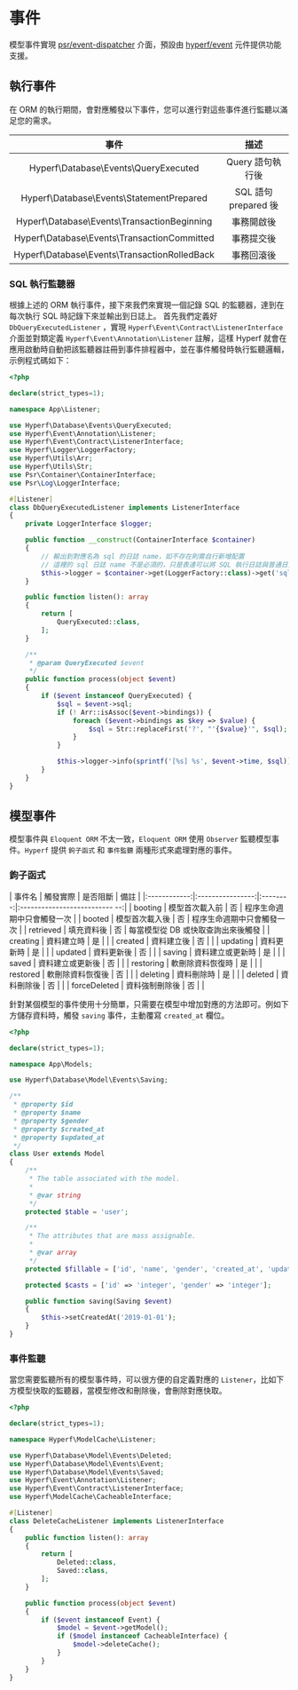# 事件

模型事件實現 [psr/event-dispatcher](https://github.com/php-fig/event-dispatcher) 介面，預設由 [hyperf/event](https://github.com/hyperf/event) 元件提供功能支援。

## 執行事件

在 ORM 的執行期間，會對應觸發以下事件，您可以進行對這些事件進行監聽以滿足您的需求。

| 事件  | 描述 |
| :--------: | :----: |
| Hyperf\Database\Events\QueryExecuted| Query 語句執行後 |
| Hyperf\Database\Events\StatementPrepared| SQL 語句 prepared 後 |
| Hyperf\Database\Events\TransactionBeginning| 事務開啟後 |
| Hyperf\Database\Events\TransactionCommitted| 事務提交後 |
| Hyperf\Database\Events\TransactionRolledBack| 事務回滾後 |

### SQL 執行監聽器

根據上述的 ORM 執行事件，接下來我們來實現一個記錄 SQL 的監聽器，達到在每次執行 SQL 時記錄下來並輸出到日誌上。
首先我們定義好 `DbQueryExecutedListener` ，實現 `Hyperf\Event\Contract\ListenerInterface` 介面並對類定義 `Hyperf\Event\Annotation\Listener` 註解，這樣 Hyperf 就會在應用啟動時自動把該監聽器註冊到事件排程器中，並在事件觸發時執行監聽邏輯，示例程式碼如下：

```php
<?php

declare(strict_types=1);

namespace App\Listener;

use Hyperf\Database\Events\QueryExecuted;
use Hyperf\Event\Annotation\Listener;
use Hyperf\Event\Contract\ListenerInterface;
use Hyperf\Logger\LoggerFactory;
use Hyperf\Utils\Arr;
use Hyperf\Utils\Str;
use Psr\Container\ContainerInterface;
use Psr\Log\LoggerInterface;

#[Listener]
class DbQueryExecutedListener implements ListenerInterface
{
    private LoggerInterface $logger;

    public function __construct(ContainerInterface $container)
    {
        // 輸出到對應名為 sql 的日誌 name，如不存在則需自行新增配置
        // 這裡的 sql 日誌 name 不是必須的，只是表達可以將 SQL 執行日誌與普通日誌區分開
        $this->logger = $container->get(LoggerFactory::class)->get('sql');
    }

    public function listen(): array
    {
        return [
            QueryExecuted::class,
        ];
    }

    /**
     * @param QueryExecuted $event
     */
    public function process(object $event)
    {
        if ($event instanceof QueryExecuted) {
            $sql = $event->sql;
            if (! Arr::isAssoc($event->bindings)) {
                foreach ($event->bindings as $key => $value) {
                    $sql = Str::replaceFirst('?', "'{$value}'", $sql);
                }
            }

            $this->logger->info(sprintf('[%s] %s', $event->time, $sql));
        }
    }
}

```

## 模型事件

模型事件與 `Eloquent ORM` 不太一致，`Eloquent ORM` 使用 `Observer` 監聽模型事件。`Hyperf` 提供 `鉤子函式` 和 `事件監聽` 兩種形式來處理對應的事件。

### 鉤子函式

|    事件名    |     觸發實際     | 是否阻斷 |               備註                |
|:------------:|:----------------:|:--------:|:-------------------------- --:|
|   booting    |  模型首次載入前  |    否    |    程序生命週期中只會觸發一次         |
|    booted    |  模型首次載入後  |    否    |    程序生命週期中只會觸發一次         |
|  retrieved   |    填充資料後   |    否    |  每當模型從 DB 或快取查詢出來後觸發      |
|   creating   |    資料建立時   |    是    |                                  |
|   created    |    資料建立後   |    否    |                                  |
|   updating   |    資料更新時   |    是    |                                  |
|   updated    |    資料更新後   |    否    |                                  |
|    saving    | 資料建立或更新時 |    是    |                                  |
|    saved     | 資料建立或更新後 |    否    |                                  |
|  restoring   | 軟刪除資料恢復時 |    是    |                                  |
|   restored   | 軟刪除資料恢復後 |    否    |                                  |
|   deleting   |    資料刪除時   |    是    |                                  |
|   deleted    |    資料刪除後   |    否    |                                  |
| forceDeleted |  資料強制刪除後  |    否    |                                  |

針對某個模型的事件使用十分簡單，只需要在模型中增加對應的方法即可。例如下方儲存資料時，觸發 `saving` 事件，主動覆寫 `created_at` 欄位。

```php
<?php

declare(strict_types=1);

namespace App\Models;

use Hyperf\Database\Model\Events\Saving;

/**
 * @property $id
 * @property $name
 * @property $gender
 * @property $created_at
 * @property $updated_at
 */
class User extends Model
{
    /**
     * The table associated with the model.
     *
     * @var string
     */
    protected $table = 'user';

    /**
     * The attributes that are mass assignable.
     *
     * @var array
     */
    protected $fillable = ['id', 'name', 'gender', 'created_at', 'updated_at'];

    protected $casts = ['id' => 'integer', 'gender' => 'integer'];

    public function saving(Saving $event)
    {
        $this->setCreatedAt('2019-01-01');
    }
}

```

### 事件監聽

當您需要監聽所有的模型事件時，可以很方便的自定義對應的 `Listener`，比如下方模型快取的監聽器，當模型修改和刪除後，會刪除對應快取。

```php
<?php

declare(strict_types=1);

namespace Hyperf\ModelCache\Listener;

use Hyperf\Database\Model\Events\Deleted;
use Hyperf\Database\Model\Events\Event;
use Hyperf\Database\Model\Events\Saved;
use Hyperf\Event\Annotation\Listener;
use Hyperf\Event\Contract\ListenerInterface;
use Hyperf\ModelCache\CacheableInterface;

#[Listener]
class DeleteCacheListener implements ListenerInterface
{
    public function listen(): array
    {
        return [
            Deleted::class,
            Saved::class,
        ];
    }

    public function process(object $event)
    {
        if ($event instanceof Event) {
            $model = $event->getModel();
            if ($model instanceof CacheableInterface) {
                $model->deleteCache();
            }
        }
    }
}

```
